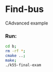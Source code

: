 # Find-bus
CAdvanced example

### Run: 
```bash
cd b; 
rm -rf *; 
cmake ..; 
make; 
./k55-final-exam
```
